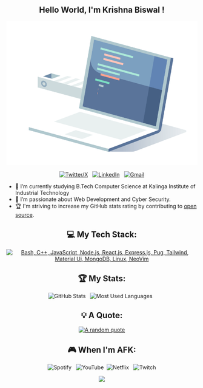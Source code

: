 <div align="center">
<h2>Hello World, I'm Krishna Biswal !</h2>

[![Hello World, I'm Krishna!](img/building.gif)](https://github.com/KrishT0)


[![Twitter/X](https://skillicons.dev/icons?i=twitter)](https://twitter.com/Krish_T0) &nbsp;
[![LinkedIn](https://skillicons.dev/icons?i=linkedin)](https://www.linkedin.com/in/krisht0/) &nbsp;
[![Gmail](https://skillicons.dev/icons?i=gmail)](mailto:krshnabiswal619@gmail.com?subject=Hello%20Krishna,%20From%20Github)

</div>

- 🔭 I’m currently studying B.Tech Computer Science at Kalinga Institute of Industrial Technology
- 🌱 I’m passionate about Web Development and Cyber Security.
- 🏆 I'm striving to increase my GitHub stats rating by contributing to [open source](https://opensource.com/resources/what-open-source).

<div align="center">


## 💻 My Tech Stack:

[![Bash, C++, JavaScript, Node.js, React.js, Express.js, Pug, Tailwind, Material Ui, MongoDB, Linux, NeoVim](https://skillicons.dev/icons?i=bash,cpp,js,nodejs,react,express,pug,tailwind,materialui,mongodb,linux,neovim&perline=6)](https://skillicons.dev)

## 🏆 My Stats:

<p>
    <img height=175 alt="GitHub Stats" src="https://github-readme-stats.vercel.app/api?username=KrishT0&show_icons=true&count_private=true&theme=dark" />&nbsp;&nbsp;
    <img height=175 alt="Most Used Languages" src="https://github-readme-stats.vercel.app/api/top-langs/?username=KrishT0&layout=compact&theme=dark" />&nbsp;&nbsp;
</p>

## 💡 A Quote:

[![A random quote](https://quotes-github-readme.vercel.app/api?type=horizontal&theme=dark)](https://github.com/piyushsuthar/github-readme-quotes)

## 🎮 When I'm AFK:

![Spotify](https://img.shields.io/badge/Spotify-1ED760?style=for-the-badge&logo=spotify&logoColor=white) &nbsp;
![YouTube](https://img.shields.io/badge/YouTube-%23FF0000.svg?style=for-the-badge&logo=YouTube&logoColor=white)&nbsp;
![Netflix](https://img.shields.io/badge/Netflix-E50914?style=for-the-badge&logo=netflix&logoColor=white) &nbsp;
![Twitch](https://img.shields.io/badge/Twitch-9347FF?style=for-the-badge&logo=twitch&logoColor=white)


![](https://komarev.com/ghpvc/?username=KrishT0)
</div>
